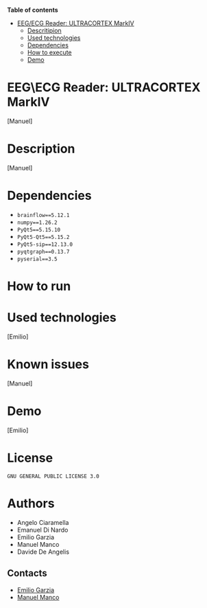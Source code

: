 <!-- toc start: 3 [do not erase this comment] -->
**Table of contents**
- [EEG/ECG Reader: ULTRACORTEX MarkIV](#eegecg-reader-ultracortex-markiv)
	- [Descritipion](#descritipion)
	- [Used technologies](#used-technologies)
	- [Dependencies](#dependencies)
	- [How to execute](#how-to-execute)
	- [Demo](#demo)
<!-- toc end [do not erase this comment] -->

# EEG\ECG Reader: ULTRACORTEX MarkIV
[Manuel]
# Description
[Manuel]
# Dependencies

* `brainflow==5.12.1`
* `numpy==1.26.2`
* `PyQt5==5.15.10`
* `PyQt5-Qt5==5.15.2`
* `PyQt5-sip==12.13.0`
* `pyqtgraph==0.13.7`
* `pyserial==3.5`

# How to run



# Used technologies
[Emilio]
# Known issues
[Manuel]
# Demo
[Emilio]
# License

`GNU GENERAL PUBLIC LICENSE 3.0`

# Authors

* Angelo Ciaramella
* Emanuel Di Nardo
* Emilio Garzia
* Manuel Manco
* Davide De Angelis

## Contacts

* [Emilio Garzia](mailto:emilio.garzia001@studenti.uniparthenope.it)
* [Manuel Manco](mailto:manuel.manco001@studenti.uniparthenope.it)
